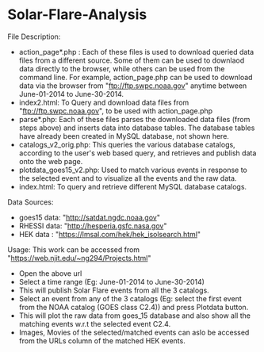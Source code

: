 # Solar-Flare-Analysis

File Description:
- action_page*.php : Each of these files is used to download queried data files from a different source. Some of them can be used to downlaod data directly to the browser, while others can be used from the command line. For example,  action_page.php can be used to download data via the browser from "ftp://ftp.swpc.noaa.gov" anytime between June-01-2014 to June-30-2014.
- index2.html: To Query and download data files from "ftp://ftp.swpc.noaa.gov", to be used with action_page.php 
- parse*.php: Each of these files parses the downloaded data files (from steps above) and inserts data into database tables. The database tables have already been created in MySQL database, not shown here. 
- catalogs_v2_orig.php: This queries the various database catalogs, according to the user's web based query, and retrieves and publish data onto the web page.
- plotdata_goes15_v2.php: Used to match various events in response to the selected event and to visualize all the events and the raw data.
- index.html: To query and retrieve different MySQL database catalogs. 

Data Sources:
- goes15 data: "http://satdat.ngdc.noaa.gov"
- RHESSI data: "http://hesperia.gsfc.nasa.gov"
- HEK data   : "https://lmsal.com/hek/hek_isolsearch.html"

Usage:
This work can be accessed from "https://web.njit.edu/~ng294/Projects.html"
- Open the above url
- Select a time range (Eg: June-01-2014 to June-30-2014)
- This will publish Solar Flare events from all the 3 catalogs.
- Select an event from any of the 3 catalogs (Eg: select the first event from the NOAA catalog (GOES class C2.4)) and press Plotdata button.
- This will plot the raw data from goes_15 database and also show all the matching events w.r.t the selected event C2.4. 
- Images, Movies of the selected/matched events can aslo be accessed from the URLs column of the matched HEK events.  
